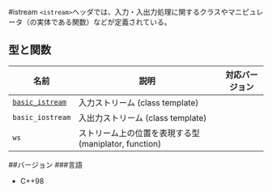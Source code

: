 #istream
`<istream>`ヘッダでは、入力・入出力処理に関するクラスやマニピュレータ（の実体である関数）などが定義されている。

## 型と関数

| 名前                                          | 説明                                                  | 対応バージョン |
|-----------------------------------------------|-------------------------------------------------------|----------------|
| [`basic_istream`](istream/basic_istream.md)   | 入力ストリーム (class template)                       |                |
| `basic_iostream`                              | 入出力ストリーム (class template)                     |                |
| `ws`                                          | ストリーム上の位置を表現する型 (maniplator, function) |                |

##バージョン
###言語
- C++98
